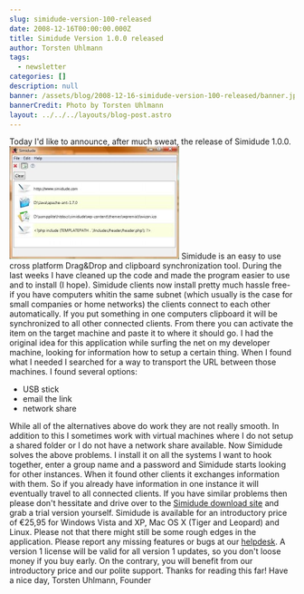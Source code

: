 ```yaml
---
slug: simidude-version-100-released
date: 2008-12-16T00:00:00.000Z
title: Simidude Version 1.0.0 released
author: Torsten Uhlmann
tags:
  - newsletter
categories: []
description: null
banner: /assets/blog/2008-12-16-simidude-version-100-released/banner.jpg
bannerCredit: Photo by Torsten Uhlmann
layout: ../../../layouts/blog-post.astro
---
```


Today I'd like to announce, after much sweat, the release of Simidude 1.0.0. [![](./screenshot_vista-300x199.jpg "screenshot_vista")](./screenshot_vista1.jpg) Simidude is an easy to use cross platform Drag&Drop and clipboard synchronization tool. During the last weeks I have cleaned up the code and made the program easier to use and to install (I hope). Simidude clients now install pretty much hassle free- if you have computers whitin the same subnet (which usually is the case for small companies or home networks) the clients connect to each other automatically. If you put something in one computers clipboard it will be synchronized to all other connected clients. From there you can activate the item on the target machine and paste it to where it should go. I had the original idea for this application while surfing the net on my developer machine, looking for information how to setup a certain thing. When I found what I needed I searched for a way to transport the URL between those machines. I found several options:

-   USB stick
-   email the link
-   network share

While all of the alternatives above do work they are not really smooth. In addition to this I sometimes work with virtual machines where I do not setup a shared folder or I do not have a network share available. Now Simidude solves the above problems. I install it on all the systems I want to hook together, enter a group name and a password and Simidude starts looking for other instances. When it found other clients it exchanges information with them. So if you already have information in one instance it will eventually travel to all connected clients. If you have similar problems then please don't hessitate and drive over to the [Simidude download site](http://www.simidude.com/download) and grab a trial version yourself. Simidude is available for an introductory price of €25,95 for Windows Vista and XP, Mac OS X (Tiger and Leopard) and Linux. Please not that there might still be some rough edges in the application. Please report any missing features or bugs at our [helpdesk](http://helpdesk.agynamix.de). A version 1 license will be valid for all version 1 updates, so you don't loose money if you buy early. On the contrary, you will benefit from our introductory price and our polite support. Thanks for reading this far! Have a nice day, Torsten Uhlmann, Founder
